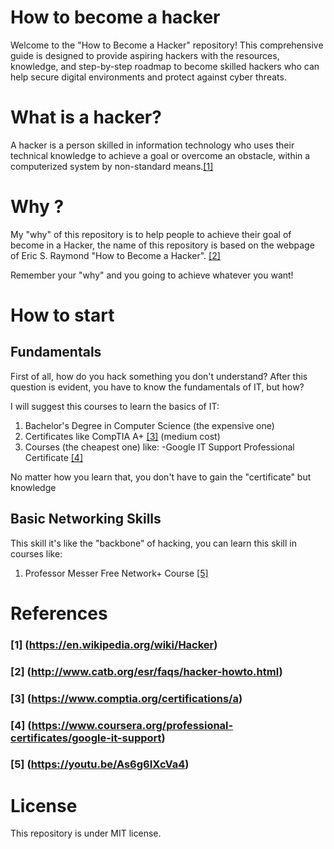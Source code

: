 # How to become a hacker
Welcome to the "How to Become a Hacker" repository! This comprehensive guide is designed to provide aspiring hackers with the resources, knowledge, and step-by-step roadmap to become skilled hackers who can help secure digital environments and protect against cyber threats.

# What is a hacker?
A hacker is a person skilled in information technology who uses their technical knowledge to achieve a goal or overcome an obstacle, within a computerized system by non-standard means.[[1]](#1-httpsenwikipediaorgwikihacker)

# Why ?
My "why" of this repository is to help people to achieve their goal of become in a Hacker, the name of this repository is based on the webpage of Eric S. Raymond "How to Become a Hacker". [[2]](#2-httpwwwcatborgesrfaqshacker-howtohtml)

Remember your "why" and you going to achieve whatever you want!

# How to start

## Fundamentals
First of all, how do you hack something you don't understand? After this question is evident, you have to know the fundamentals of IT, but how?

I will suggest this courses to learn the basics of IT:
1. Bachelor's Degree in Computer Science (the expensive one)
2. Certificates like CompTIA A+ [[3]](#3-httpswwwcomptiaorgcertificationsa) (medium cost)
3. Courses (the cheapest one) like:
-Google IT Support Professional Certificate [[4]](#4-httpswwwcourseraorgprofessional-certificatesgoogle-it-support)

No matter how you learn that, you don't have to gain the "certificate" but knowledge

## Basic Networking Skills
This skill it's like the "backbone" of hacking, you can learn this skill in courses like:
1. Professor Messer Free Network+ Course [[5]](#5-httpsyoutubeas6g6ixcva4)




# References 
###  [1] (https://en.wikipedia.org/wiki/Hacker)
###  [2] (http://www.catb.org/esr/faqs/hacker-howto.html)
###  [3] (https://www.comptia.org/certifications/a)
###  [4] (https://www.coursera.org/professional-certificates/google-it-support)
###  [5] (https://youtu.be/As6g6IXcVa4)
# License 

This repository is under MIT license.